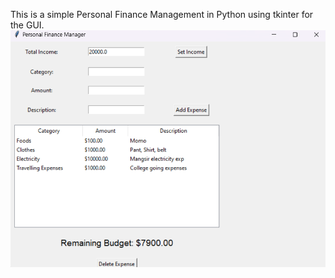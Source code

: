 ﻿This is a simple Personal Finance Management in Python using tkinter for the GUI.
![alt text](image.png)
